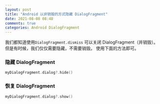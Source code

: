 ```yaml
---
layout: post
title: "Android 以非销毁的方式隐藏 DialogFragment"
date: 2021-08-08 08:48
comments: true
categories: Android DialogFragment 
---
```


我们都知道使用`DialogFragment.dismiss` 可以关闭 DialogFragment（并销毁）。但是有时候，我们仅仅需要隐藏，不需要销毁。 使用下面的方法即可。

<!--more-->

### 隐藏 DialogFragment
```kotlin
myDialogFragment.dialog?.hide()
```

### 恢复 DialogFragment 
```kotlin
myDialogFragment.dialog?.show()
```
